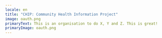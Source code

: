 ```yaml
---
locale: en
title: "CHIP: Community Health Information Project"
image: oauth.png
primaryText: This is an organisation to do X, Y and Z. This is great!
primaryImage: oauth.png
---
```

